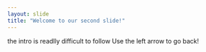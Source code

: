```yaml
---
layout: slide
title: "Welcome to our second slide!"
---
```

the intro is readlly difficult to follow
Use the left arrow to go back!
